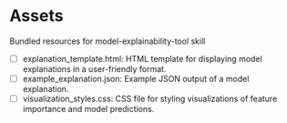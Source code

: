 # Assets

Bundled resources for model-explainability-tool skill

- [ ] explanation_template.html: HTML template for displaying model explanations in a user-friendly format.
- [ ] example_explanation.json: Example JSON output of a model explanation.
- [ ] visualization_styles.css: CSS file for styling visualizations of feature importance and model predictions.
